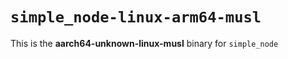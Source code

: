 # `simple_node-linux-arm64-musl`

This is the **aarch64-unknown-linux-musl** binary for `simple_node`
